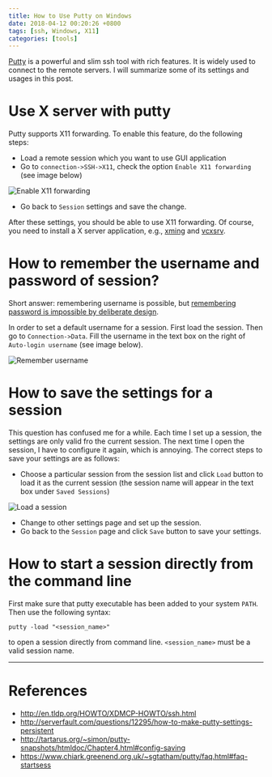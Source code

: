 ```yaml
---
title: How to Use Putty on Windows
date: 2018-04-12 00:20:26 +0800
tags: [ssh, Windows, X11]
categories: [tools]
---
```


[Putty](https://www.chiark.greenend.org.uk/~sgtatham/putty/) is a powerful and
slim ssh tool with rich features. It is widely used to connect to the remote
servers. I will summarize some of its settings and usages in this post.

<!--more-->

# Use X server with putty

Putty supports X11 forwarding. To enable this feature, do the following steps:

+  Load a remote session which you want to use GUI application
+  Go to `connection->SSH->X11`, check the option `Enable X11 forwarding` (see image below)

<img src="https://blog-resource-1257868508.file.myqcloud.com/18-3-2/98035913.jpg"
         title="Enable X11 forwarding"
         style="float: middle;">

+ Go back to `Session` settings and save the change.

After these settings, you should be able to use X11 forwarding. Of course, you
need to install a X server application, e.g.,
[xming](https://sourceforge.net/projects/xming/files/) and
[vcxsrv](https://sourceforge.net/projects/vcxsrv/files/).

# How to remember the username and password of session?

Short answer: remembering username is possible, but [remembering password is
impossible by deliberate
design](https://www.chiark.greenend.org.uk/~sgtatham/putty/faq.html#faq-password-remember).

In order to set a default username for a session. First load the session. Then
go to `Connection->Data`. Fill the username in the text box on the right of
`Auto-login username` (see image below).

<img src="https://blog-resource-1257868508.file.myqcloud.com/18-3-2/84417505.jpg"
         title="Remember username"
         style="float: middle;">

# How to save the settings for a session

This question has confused me for a while. Each time I set up a session, the
settings are only valid fro the current session. The next time I open the
session, I have to configure it again, which is annoying. The correct steps to
save your settings are as follows:

+ Choose a particular session from the session list and click `Load` button to
load it as the current session (the session name will appear in the text box
under `Saved Sessions`)

<img src="https://blog-resource-1257868508.file.myqcloud.com/18-3-2/93260343.jpg"
         title="Load a session"
         style="float: middle;">

+ Change to other settings page and set up the session.
+ Go back to the `Session` page and click `Save` button to save your settings.

# How to start a session directly from the command line

First make sure that putty executable has been added to your system `PATH`.
Then use the following syntax:

```
putty -load "<session_name>" 
```

to open a session directly from command line. `<session_name>` must be a valid
session name.

---
# References

+ <http://en.tldp.org/HOWTO/XDMCP-HOWTO/ssh.html>
+ <http://serverfault.com/questions/12295/how-to-make-putty-settings-persistent>
+ <http://tartarus.org/~simon/putty-snapshots/htmldoc/Chapter4.html#config-saving>
+ <https://www.chiark.greenend.org.uk/~sgtatham/putty/faq.html#faq-startsess>
